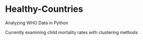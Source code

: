 Healthy-Countries
=================

Analyzing WHO Data in Python

Currently examining child mortality rates with clustering methods
